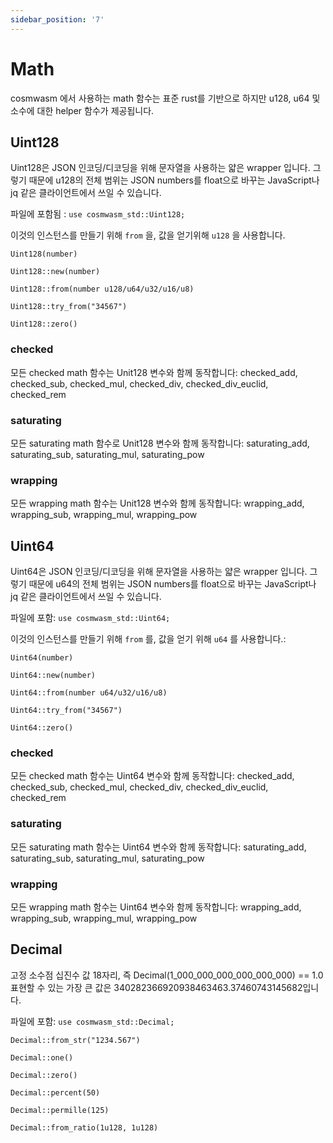 ```yaml
---
sidebar_position: '7'
---
```


# Math

cosmwasm 에서 사용하는 math 함수는 표준 rust를 기반으로 하지만 u128, u64 및 소수에 대한 helper 함수가 제공됩니다.

## Uint128

Uint128은 JSON 인코딩/디코딩을 위해 문자열을 사용하는 얇은 wrapper 입니다. 그렇기 때문에 u128의 전체 범위는 JSON numbers를 float으로 바꾸는 JavaScript나 jq 같은 클라이언트에서 쓰일 수 있습니다.

파일에 포함됨 : `use cosmwasm_std::Uint128;`

이것의 인스턴스를 만들기 위해 `from` 을, 값을 얻기위해 `u128` 을 사용합니다.

`Uint128(number)`

`Uint128::new(number)`

`Uint128::from(number u128/u64/u32/u16/u8)`

`Uint128::try_from("34567")`

`Uint128::zero()`

### checked

모든 checked math 함수는 Unit128 변수와 함께 동작합니다: checked_add, checked_sub, checked_mul, checked_div, checked_div_euclid, checked_rem

### saturating

모든 saturating math 함수로 Unit128 변수와 함께 동작합니다: saturating_add, saturating_sub, saturating_mul, saturating_pow

### wrapping

모든 wrapping math 함수는 Unit128 변수와 함께 동작합니다: wrapping_add, wrapping_sub, wrapping_mul, wrapping_pow

## Uint64

Uint64은 JSON 인코딩/디코딩을 위해 문자열을 사용하는 얇은 wrapper 입니다. 그렇기 때문에 u64의 전체 범위는 JSON numbers를 float으로 바꾸는 JavaScript나 jq 같은 클라이언트에서 쓰일 수 있습니다.

파일에 포함: `use cosmwasm_std::Uint64;`

이것의 인스턴스를 만들기 위해 `from` 를, 값을 얻기 위해 `u64` 를 사용합니다.:

`Uint64(number)`

`Uint64::new(number)`

`Uint64::from(number u64/u32/u16/u8)`

`Uint64::try_from("34567")`

`Uint64::zero()`

### checked

모든 checked math 함수는 Uint64 변수와 함께 동작합니다: checked_add, checked_sub, checked_mul, checked_div, checked_div_euclid, checked_rem

### saturating

모든 saturating math 함수는 Uint64 변수와 함께 동작합니다: saturating_add, saturating_sub, saturating_mul, saturating_pow

### wrapping

모든 wrapping math 함수는 Uint64 변수와 함께 동작합니다: wrapping_add, wrapping_sub, wrapping_mul, wrapping_pow

## Decimal

고정 소수점 십진수 값 18자리, 즉 Decimal(1_000_000_000_000_000_000) == 1.0 표현할 수 있는 가장 큰 값은 340282366920938463463.37460743145682입니다.

파일에 포함: `use cosmwasm_std::Decimal;`

`Decimal::from_str("1234.567")`

`Decimal::one()`

`Decimal::zero()`

`Decimal::percent(50)`

`Decimal::permille(125)`

`Decimal::from_ratio(1u128, 1u128)`
